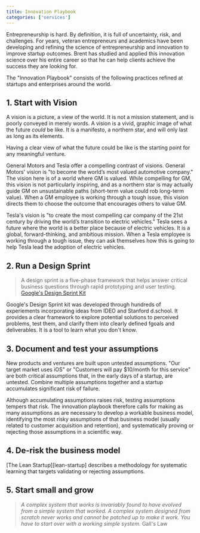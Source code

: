 ```yaml
---
title: Innovation Playbook
categories: ['services']
---
```


Entrepreneurship is hard. By definition, it is full of uncertainty, risk, and challenges. For years, veteran entrepreneurs and academics have been developing and refining the science of entrepreneurship and innovation to improve startup outcomes. Brent has studied and applied this innovation science over his entire career so that he can help clients achieve the success they are looking for.

The "Innovation Playbook" consists of the following practices refined at startups and enterprises around the world.

## 1. Start with Vision

A vision is a picture, a view of the world. It is not a mission statement, and is poorly conveyed in merely words. A vision is a vivid, graphic image of what the future _could_ be like. It is a manifesto, a northern star, and will only last as long as its elements.

Having a clear view of what the future could be like is the starting point for any meaningful venture.

General Motors and Tesla offer a compelling contrast of visions. General Motors' vision is "to become the world’s most valued automotive company." The vision here is of a world where GM is valued. While compelling for GM, this vision is not particularly inspiring, and as a northern star is may actually guide GM on unsustainable paths (short-term value could rob long-term value). When a GM employee is working through a tough issue, this vision directs them to choose the outcome that encourages others to value GM.

Tesla's vision is "to create the most compelling car company of the 21st century by driving the world’s transition to electric vehicles." Tesla sees a future where the world is a better place because of electric vehicles. It is a global, forward-thinking, and ambitious mission. When a Tesla employee is working through a tough issue, they can ask themselves how this is going to help Tesla lead the adoption of electric vehicles.

## 2. Run a Design Sprint

> A design sprint is a five-phase framework that helps answer critical business questions through rapid prototyping and user testing.
> [Google's Design Sprint Kit][design-sprint-kit]

Google's Design Sprint kit was developed through hundreds of experiements incorporating ideas from IDEO and Stanford d.school. It provides a clear framework to explore potential solutions to perceived problems, test them, and clarify them into clearly defined fgoals and deliverables. It is a tool to learn what you don't know.

## 3. Document and test your assumptions

New products and ventures are built upon untested assumptions. "Our target market uses iOS" or "Customers will pay $10/month for this service" are both critical assumptions that, in the early days of a startup, are untested. Combine multiple assumptions together and a startup accumulates significant risk of failure.

Although accumulating assumptions raises risk, testing assumptions tempers that risk. The innovation playbook therefore calls for making as many assumptions as are necessary to develop a workable business model, identifying the most risky assumptions of that business model (usually related to customer acquisition and retention), and systematically proving or rejecting those assumptions in a scientific way.

## 4. De-risk the business model

[The Lean Startup][lean-startup] describes a methodology for systematic learning that targets validating or rejecting assumptions.

## 5. Start small and grow

> _A complex system that works is invariably found to have evolved from a simple system that worked. A complex system designed from scratch never works and cannot be patched up to make it work. You have to start over with a working simple system._
> Gall's Law

[design-sprint-kit]: https://DesignSprintKit.withGoogle.com
